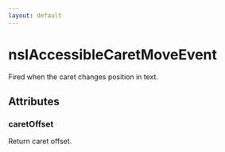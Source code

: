 ```yaml
---
layout: default
---
```


# nsIAccessibleCaretMoveEvent #
  
Fired when the caret changes position in text.  
  

## Attributes ##

### caretOffset ###
  
Return caret offset.  
  

